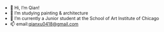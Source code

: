 - 👋 Hi, I’m Qian!
- 👀 I’m studying painting & architecture
- 🌱 I’m currently a Junior student at the School of Art Institute of Chicago
- 📫 email:qianxu0418@gmail.com

<!---
qian0418/qian0418 is a ✨ special ✨ repository because its `README.md` (this file) appears on your GitHub profile.
You can click the Preview link to take a look at your changes.
--->
